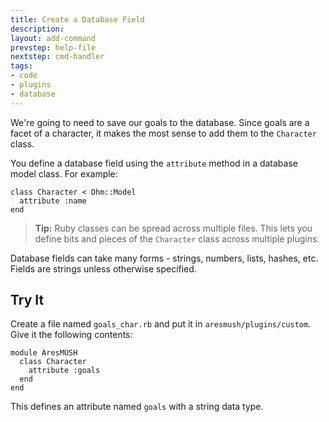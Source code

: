 ```yaml
---
title: Create a Database Field
description:
layout: add-command
prevstep: help-file
nextstep: cmd-handler
tags: 
- code
- plugins
- database
---
```


We're going to need to save our goals to the database.  Since goals are a facet of a character, it makes the most sense to add them to the `Character` class.

You define a database field using the `attribute` method in a database model class.  For example:

    class Character < Ohm::Model
      attribute :name
    end

> <i class="fa fa-info-circle"></i> **Tip:** Ruby classes can be spread across multiple files.  This lets you define bits and pieces of the `Character` class across multiple plugins.

Database fields can take many forms - strings, numbers, lists, hashes, etc.  Fields are strings unless otherwise specified.

## Try It

Create a file named `goals_char.rb` and put it in `aresmush/plugins/custom`.  Give it the following contents:

    module AresMUSH
      class Character
        attribute :goals
      end
    end

This defines an attribute named `goals` with a string data type.